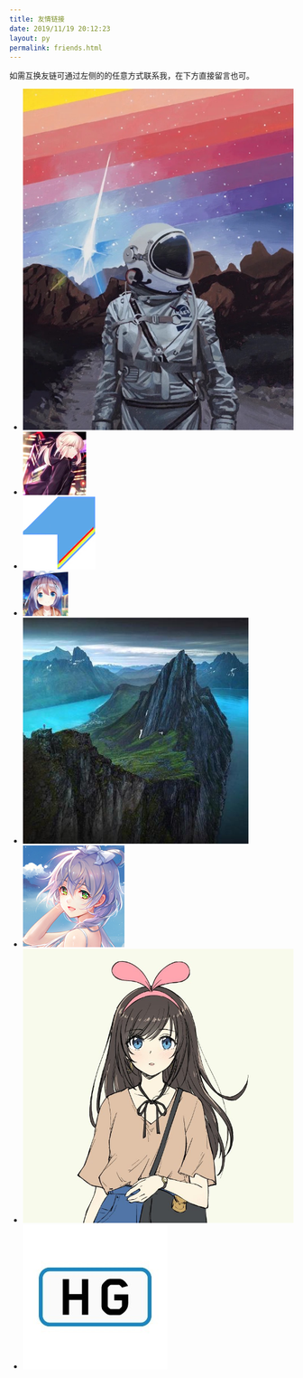 ```yaml
---
title: 友情链接
date: 2019/11/19 20:12:23
layout: py
permalink: friends.html
---
```


如需互换友链可通过左侧的的任意方式联系我，在下方直接留言也可。

- [![中十一的博客](/images/friends/zsyle.top.jpg)](https://zsyle.top/ "中十一的博客")
- [![Kenvix's Blog](/images/friends/kenvix.com.jpeg)](https://kenvix.com/ "Kenvix's Blog")
- [![Gaein nidb的博客](/images/friends/blog.gaein.cn.jpg)](https://blog.gaein.cn/ "Gaein nidb的博客")
- [![HelloWorld的小博客](/images/friends/mzdluo123.github.io.png)](https://mzdluo123.github.io/ "HelloWorld的小博客")
- [![鸢尾花开](/images/friends/ishero.net.jpg)](http://ishero.net/ "鸢尾花开")
- [![伞のBlog](/images/friends/farewell12345.github.io.png)](https://farewell12345.github.io/ "伞のBlog")
- [![异国迷宫的十字路口](/images/friends/blog.fivezha.cn.png)](https://blog.fivezha.cn/ "异国迷宫的十字路口")
- [![holk's blog](/images/friends/holk.tech.jpg)](http://holk.tech/ "holk's blog")